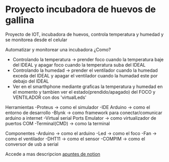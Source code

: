 # Proyecto incubadora de huevos de gallina

Proyecto de IOT, incubadora de huevos, controla temperatura y humedad y se monitorea desde el celular

Automatizar y monitorear una incubadora
¿Como?
- Controlando la temperatura -> prender foco cuando la temperatura baje del IDEAL y apagar foco cuando la temperatura suba del IDEAL
- Controlando la humedad -> prender el ventilador cuando la humedad exceda del IDEAL y apagar el ventilador cuando la humadad este por debajo del IDEAL
- Ver en el smarthphone mediante graficas la temperatura y humedad en el momento y tambien ver el estado(prendido/apagado) del FOCO y VENTILADOR con dos 'virtualLeds'

Herramientas
-Proteus -> como el simulador
-IDE Arduino -> como el entorno de desarrollo
-Blynk -> como framework para conectar/comunicar arduino a internet
-Virtual serial Ports Emulator -> como virtualizador de puertos COM
-Terminal(CMD) -> como la terminal

Componentes
-Arduino -> como el arduino
-Led -> como el foco
-Fan -> como el ventilador
-DHT11 -> como el sensor
-COMPIM -> como el conversor de usb a serial

Accede a mas descripcion [apuntes de notion](https://www.notion.so/Incubadora-d775c36583114123bcd0c2127ed0f25d)

